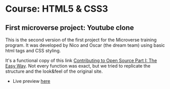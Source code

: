 # Course: HTML5 & CSS3
## First microverse project: Youtube clone

This is the second version of the first project for the Microverse training program.
It was developed by Nico and Oscar (the dream team) using basic html tags and CSS styling.

It's a functional copy of this link [Contributing to Open Source Part I: The Easy Way](https://www.youtube.com/watch?v=V74l_zS1x8E&feature=youtu.be).
Not every function was exact, but we tried to replicate the structure and the look&feel of the original site.

* Live preview [here](https://oscarnava.github.io/youtube_player/)
